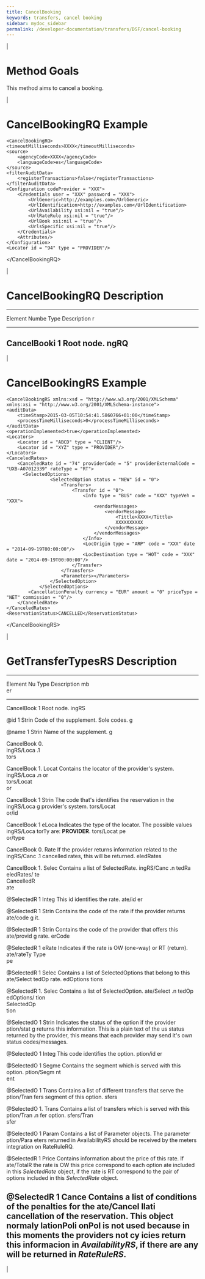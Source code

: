```yaml
---
title: CancelBooking
keywords: transfers, cancel booking
sidebar: mydoc_sidebar
permalink: /developer-documentation/transfers/DSF/cancel-booking
---
```


|

Method Goals
============

This method aims to cancel a booking.

|

CancelBookingRQ Example
=======================

    <CancelBookingRQ>
    <timeoutMilliseconds>XXXX</timeoutMilliseconds>
    <source>
        <agencyCode>XXXX</agencyCode>
        <languageCode>es</languageCode>
    </source>
    <filterAuditData>
        <registerTransactions>false</registerTransactions>
    </filterAuditData>
    <Configuration codeProvider = "XXX">
        <Credentials user = "XXX" password = "XXX">
            <UrlGeneric>http://examples.com</UrlGeneric>
            <UrlIdentification>http://examples.com</UrlIdentification>
            <UrlAvailability xsi:nil = "true"/>
            <UrlRateRule xsi:nil = "true"/>
            <UrlBook xsi:nil = "true"/>
            <UrlsSpecific xsi:nil = "true"/>
        </Credentials>
        <Attributes/>
    </Configuration>
    <Locator id = "94" type = "PROVIDER"/>

\</CancelBookingRQ\>

|

CancelBookingRQ Description
===========================

  -------------------------------------------------------------------------
  Element     Numbe Type  Description
              r           
  ----------- ----- ----- -------------------------------------------------
  CancelBooki 1           Root node.
  ngRQ                    
  -------------------------------------------------------------------------

|

CancelBookingRS Example
=======================

    <CancelBookingRS xmlns:xsd = "http://www.w3.org/2001/XMLSchema" xmlns:xsi = "http://www.w3.org/2001/XMLSchema-instance">
    <auditData>
        <timeStamp>2015-03-05T10:54:41.5860766+01:00</timeStamp>
        <processTimeMilliseconds>0</processTimeMilliseconds>
    </auditData>
    <operationImplemented>true</operationImplemented>
    <Locators>
        <Locator id = "ABCD" type = "CLIENT"/>
        <Locator id = "XYZ" type = "PROVIDER"/>
    </Locators>
    <CanceledRates>
        <CanceledRate id = "74" providerCode = "5" providerExternalCode = "UXB-A07012339" rateType = "RT">
          <SelectedOptions>
                    <SelectedOption status = "NEW" id = "0">
                        <Transfers>
                            <Transfer id = "0">
                                <Info type = "BUS" code = "XXX" typeVeh = "XXX">
                                    <vendorMessages>
                                        <vendorMessage>
                                            <Tittle>XXXX</Tittle>
                                            XXXXXXXXXX
                                        </vendorMessage>
                                    </vendorMessages>
                                </Info>
                                <LocOrigin type = "ARP" code = "XXX" date = "2014-09-19T00:00:00"/>
                                <LocDestination type = "HOT" code = "XXX" date = "2014-09-19T00:00:00"/>
                            </Transfer>
                        </Transfers>
                        <Parameters></Parameters>
                    </SelectedOption>
                </SelectedOptions>
            <CancellationPenalty currency = "EUR" amount = "0" priceType = "NET" commission = "0"/>
        </CanceledRate>
    </CanceledRates>
    <ReservationStatus>CANCELLED</ReservationStatus>

\</CancelBookingRS\>

|

GetTransferTypesRS Description
==============================

  --------------------------------------------------------------------------
  Element    Nu Type  Description
             mb       
             er       
  ---------- -- ----- ------------------------------------------------------
  CancelBook 1        Root node.
  ingRS               

  @id        1  Strin Code of the supplement. Sole codes.
                g     

  @name      1  Strin Name of the supplement.
                g     

  CancelBook 0.       
  ingRS/Loca .1       
  tors                

  CancelBook 1. Locat Contains the locator of the provider's system.
  ingRS/Loca .n or    
  tors/Locat          
  or                  

  CancelBook 1  Strin The code that's identifies the reservation in the
  ingRS/Loca    g     provider's system.
  tors/Locat          
  or/id               

  CancelBook 1  eLoca Indicates the type of the locator. The possible values
  ingRS/Loca    torTy are: **PROVIDER**.
  tors/Locat    pe    
  or/type             

  CancelBook 0. Rate  If the provider returns information related to the
  ingRS/Canc .1       cancelled rates, this will be returned.
  eledRates           

  CancelBook 1. Selec Contains a list of SelectedRate.
  ingRS/Canc .n tedRa 
  eledRates/    te    
  CancelledR          
  ate                 

  @SelectedR 1  Integ This id identifies the rate.
  ate/id        er    

  @SelectedR 1  Strin Contains the code of the rate if the provider returns
  ate/code      g     it.

  @SelectedR 1  Strin Contains the code of the provider that offers this
  ate/provid    g     rate.
  erCode              

  @SelectedR 1  eRate Indicates if the rate is OW (one-way) or RT (return).
  ate/rateTy    Type  
  pe                  

  @SelectedR 1  Selec Contains a list of SelectedOptions that belong to this
  ate/Select    tedOp rate.
  edOptions     tions 

  @SelectedR 1. Selec Contains a list of SelectedOption.
  ate/Select .n tedOp 
  edOptions/    tion  
  SelectedOp          
  tion                

  @SelectedO 1  Strin Indicates the status of the option if the provider
  ption/stat    g     returns this information. This is a plain text of the
  us                  status returned by the provider, this means that each
                      provider may send it's own status codes/messages.

  @SelectedO 1  Integ This code identifies the option.
  ption/id      er    

  @SelectedO 1  Segme Contains the segment which is served with this option.
  ption/Segm    nt    
  ent                 

  @SelectedO 1  Trans Contains a list of different transfers that serve the
  ption/Tran    fers  segment of this option.
  sfers               

  @SelectedO 1. Trans Contains a list of transfers which is served with this
  ption/Tran .n fer   option.
  sfers/Tran          
  sfer                

  @SelectedO 1  Param Contains a list of Parameter objects. The parameter
  ption/Para    eters returned in AvailabilityRS should be received by the
  meters              integration on RateRuleRQ.

  @SelectedR 1  Price Contains information about the price of this rate. If
  ate/TotalR          the rate is OW this price correspond to each option
  ate                 included in this *SelectedRate* object, if the rate is
                      RT correspond to the pair of options included in this
                      *SelectedRate* object.

  @SelectedR 1  Cance Contains a list of conditions of the penalties for the
  ate/Cancel    llati cancellation of the reservation. This object normaly
  lationPoli    onPol is not used because in this moments the providers not
  cy            icies return this informacion in *AvailabilityRS*, if there
                      are any will be returned in *RateRuleRS*.
  --------------------------------------------------------------------------

|
